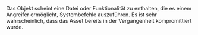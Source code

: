 Das Objekt scheint eine Datei oder Funktionalität zu enthalten, die es einem Angreifer ermöglicht, Systembefehle auszuführen.
Es ist sehr wahrscheinlich, dass das Asset bereits in der Vergangenheit kompromittiert wurde.